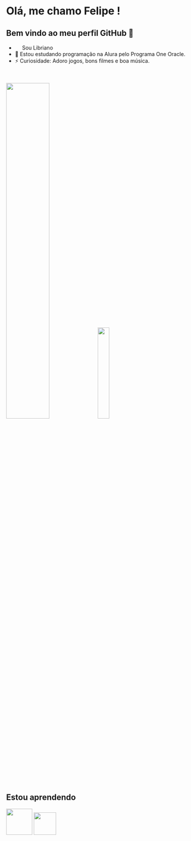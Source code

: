 # Olá, me chamo Felipe ! 

## Bem vindo ao meu perfil GitHub 👋

- <img loading="lazy" src="https://github.com/user-attachments/assets/96e00670-093c-4812-92ea-43e0dc61b0da" width = "15">     Sou Libriano
- 🔭 Estou estudando programação na Alura pelo Programa One Oracle.
- ⚡ Curiosidade: Adoro jogos, bons filmes e boa música.
<br>

 <img width="48%" src="https://github-readme-stats.vercel.app/api?username=fearauju&show_icons=true&theme=github_dark"> <img width="25%" src="https://github-readme-stats.vercel.app/api/top-langs/?username=fearauju&theme=github_dark">
<br>
 
  ## Estou aprendendo
  
<img loading="lazy" src="https://github.com/user-attachments/assets/fbdb6cf9-74f3-48bb-943a-29491046478c" width= "70"/> <img loading="lazy" src="https://github.com/user-attachments/assets/693db9a0-5dca-4c5c-af02-5a126900e235" width= "60"/>



  
